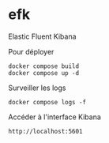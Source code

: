 # efk


Elastic Fluent Kibana


Pour déployer
```
docker compose build
docker compose up -d 

```

Surveiller les logs
```
docker compose logs -f
```


Accéder à l'interface Kibana
```
http://localhost:5601
```

